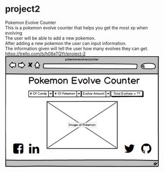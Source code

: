 # project2
Pokemon Evolve Counter <br>
This is a pokemon evolve counter that helps you get the most xp when evolving <br> 
The user will be able to add a new pokemon. <br>
After adding a new pokemon the user can input information. <br>
The information given will tell the user how many evolves they can get. <br>
https://trello.com/b/h06eTQYr/project-2 <br>
![Alt text](/Pokemon.png?raw=true "Optional Title")
